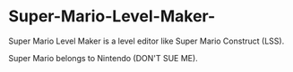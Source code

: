 # Super-Mario-Level-Maker-
Super Mario Level Maker is a level editor like Super Mario Construct (LSS).

Super Mario belongs to Nintendo (DON'T SUE ME).
